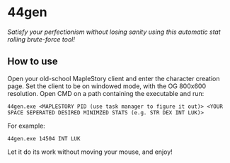 # 44gen
*Satisfy your perfectionism without losing sanity using this automatic stat rolling brute-force tool!*

## How to use
Open your old-school MapleStory client and enter the character creation page. Set the client to be on windowed mode, with the OG 800x600 resolution. Open CMD on a path containing the executable and run:

`44gen.exe <MAPLESTORY PID (use task manager to figure it out)> <YOUR SPACE SEPERATED DESIRED MINIMZED STATS (e.g. STR DEX INT LUK)>`

For example:

`44gen.exe 14504 INT LUK`

Let it do its work without moving your mouse, and enjoy!
